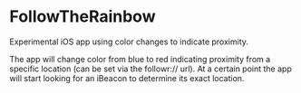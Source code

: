FollowTheRainbow
================

Experimental iOS app using color changes to indicate proximity.

The app will change color from blue to red indicating proximity from a specific location (can be set via the followr:// url). At a certain point the app will start looking for an iBeacon to determine its exact location.
